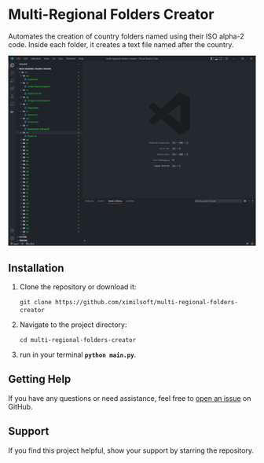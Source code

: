 # Multi-Regional Folders Creator

Automates the creation of country folders named using their ISO alpha-2 code. Inside each folder, it creates a text file named after the country.


![Graph API Explorer](img.png)

## Installation

1. Clone the repository or download it:

   ```shell
   git clone https://github.com/ximilsoft/multi-regional-folders-creator
   ```

2. Navigate to the project directory:

   ```shell
   cd multi-regional-folders-creator
   ```

3. run in your terminal **`python main.py`**.

## Getting Help

If you have any questions or need assistance, feel free to [open an issue](https://github.com/ximilsoft/multi-regional-folders-creator/issues) on GitHub.

## Support

If you find this project helpful, show your support by starring the repository.